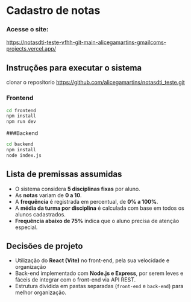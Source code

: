 # Cadastro de notas

### Acesse o site:

https://notasdti-teste-vfhh-git-main-alicegamartins-gmailcoms-projects.vercel.app/

 ## Instruções para executar o sistema

 clonar o repositorio https://github.com/alicegamartins/notasdti_teste.git

### Frontend

```bash
cd frontend
npm install
npm run dev
```

###Backend

 ```bash
cd backend
npm install
node index.js
```

## Lista de premissas assumidas

- O sistema considera **5 disciplinas fixas** por aluno.
- As **notas** variam de **0 a 10**.
- A **frequência** é registrada em percentual, de **0% a 100%**.
- A **média da turma por disciplina** é calculada com base em todos os alunos cadastrados.
- **Frequência abaixo de 75%** indica que o aluno precisa de atenção especial.

## Decisões de projeto

- Utilização do **React (Vite)** no front-end, pela sua velocidade e organização
- Back-end implementado com **Node.js e Express**, por serem leves e fáceis de integrar com o front-end via API REST.
- Estrutura dividida em pastas separadas (`front-end` e `back-end`) para melhor organização.



